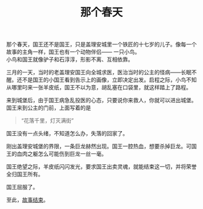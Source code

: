 ﻿---
title: 那个春天
tags: 新建,模板,小书匠
renderNumberedHeading: true
grammar_cjkRuby: true
---

那个春天，国王还不是国王，只是盖理安城里一个铁匠的十七岁的儿子。像每一个故事的主角一样，国王也有一个动物伴侣—— 一只小鸟。  
小鸟和国王就像驴子和石淳淳，形影不离、互相依靠。  

三月的一天，当时的老盖理安国王向全城求医，医治当时的公主的怪病——长眠不醒。还不是国王的小国王看到告示上的画像，立即决定出发。启程之际，小鸟不知从哪里叼来一张羊皮纸，国王不以为意，胡乱塞在口袋里，就这样踏上了路程。  

来到城堡后，由于国王病急乱投医的心态，只要说你来救人，你就可以进出城堡。国王来到公主的门前，上面写着的是  

> “花落千里，灯灭满街”  

国王没有一点头绪，不知道怎么办，失落的回家了。  

刚出盖理安城堡的界限，一条巨龙赫然出现。国王一腔热血，想要杀掉巨龙。可国王的血肉之躯怎么可能伤到巨龙一丝一毫。  

国王绝望之际，羊皮纸闪闪发光，要求国王出卖灵魂，就能结束这一切，并将荣誉全归国王所有。  

国王屈服了。  

至此，[故事结束](https://drinktoomuchsks.github.io/Fariy-Tale-Ending/)。